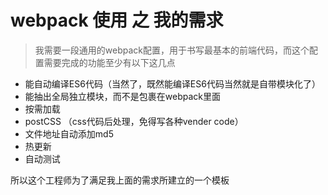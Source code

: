# webpack 使用 之 我的需求

>我需要一段通用的webpack配置，用于书写最基本的前端代码，而这个配置需要完成的功能至少有以下这几点

- 能自动编译ES6代码（当然了，既然能编译ES6代码当然就是自带模块化了）
- 能抽出全局独立模块，而不是包裹在webpack里面
- 按需加载
- postCSS （css代码后处理，免得写各种vender code）
- 文件地址自动添加md5
- 热更新
- 自动测试

所以这个工程师为了满足我上面的需求所建立的一个模板
